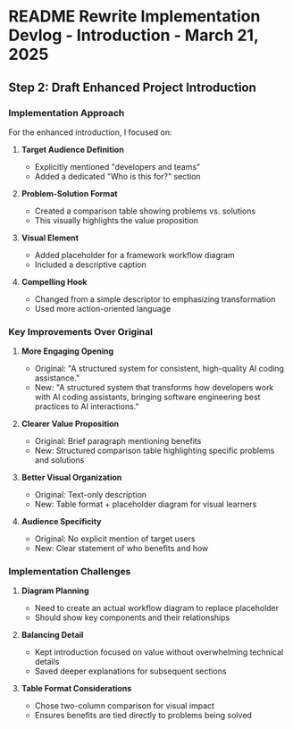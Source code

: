 # README Rewrite Implementation Devlog - Introduction - March 21, 2025

## Step 2: Draft Enhanced Project Introduction

### Implementation Approach

For the enhanced introduction, I focused on:

1. **Target Audience Definition**
   - Explicitly mentioned "developers and teams"
   - Added a dedicated "Who is this for?" section

2. **Problem-Solution Format**
   - Created a comparison table showing problems vs. solutions
   - This visually highlights the value proposition

3. **Visual Element**
   - Added placeholder for a framework workflow diagram
   - Included a descriptive caption

4. **Compelling Hook**
   - Changed from a simple descriptor to emphasizing transformation
   - Used more action-oriented language

### Key Improvements Over Original

1. **More Engaging Opening**
   - Original: "A structured system for consistent, high-quality AI coding assistance."
   - New: "A structured system that transforms how developers work with AI coding assistants, bringing software engineering best practices to AI interactions."

2. **Clearer Value Proposition**
   - Original: Brief paragraph mentioning benefits
   - New: Structured comparison table highlighting specific problems and solutions

3. **Better Visual Organization**
   - Original: Text-only description
   - New: Table format + placeholder diagram for visual learners

4. **Audience Specificity**
   - Original: No explicit mention of target users
   - New: Clear statement of who benefits and how

### Implementation Challenges

1. **Diagram Planning**
   - Need to create an actual workflow diagram to replace placeholder
   - Should show key components and their relationships

2. **Balancing Detail**
   - Kept introduction focused on value without overwhelming technical details
   - Saved deeper explanations for subsequent sections

3. **Table Format Considerations**
   - Chose two-column comparison for visual impact
   - Ensures benefits are tied directly to problems being solved
